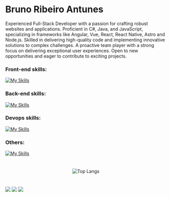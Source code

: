 # Bruno Ribeiro Antunes

Experienced Full-Stack Developer with a passion for crafting robust websites and applications. Proficient in C#, Java, and JavaScript, specializing in frameworks like Angular, Vue, React, React Native, Astro and Node.js. Skilled in delivering high-quality code and implementing innovative solutions to complex challenges. A proactive team player with a strong focus on delivering exceptional user experiences. Open to new opportunities and eager to contribute to exciting projects.

### Front-end skills:
[![My Skills](https://skillicons.dev/icons?i=js,ts,html,css,scss,tailwind,styledcomponents,bootstrap,gulp,jquery,react,redux,angular,vue,svelte,solidjs,nodejs,express,nextjs,astro,jest)](https://skillicons.dev)

### Back-end skills:
[![My Skills](https://skillicons.dev/icons?i=nodejs,express,nestjs,java,spring,cs,dotnet,php,laravel,go,mysql,postgres,sqlite,mongodb,graphql)](https://skillicons.dev)

### Devops skills:
[![My Skills](https://skillicons.dev/icons?i=git,github,gitlab,docker,azure,aws)](https://skillicons.dev)

### Others:
[![My Skills](https://skillicons.dev/icons?i=ps,pr,xd,ai,svg,blender,godot)](https://skillicons.dev)
 
#
<div align="center">

  ![Top Langs](https://github-readme-stats.vercel.app/api/top-langs/?username=mufasa-dev&layout=compact&langs_count=10&hide=css,less,objective-c&exclude_repo=Porto-Sul-Adventures)

</div>

#

<div> 
  <a href="https://www.linkedin.com/in/bruno-ribeiro-antunes-510b91196/" target="_blank"><img src="https://img.shields.io/badge/-LinkedIn-%230077B5?style=for-the-badge&logo=linkedin&logoColor=white" target="_blank"></a> 
  <a href = "mailto:bruno.ribeiro96@hotmail.com.br"><img src="https://img.shields.io/badge/Microsoft_Outlook-0078D4?style=for-the-badge&logo=microsoft-outlook&logoColor=white" target="_blank"></a>
 	<a href="https://princekaelen.itch.io" target="_blank"><img src="https://img.shields.io/badge/Itch.io-FA5C5C?style=for-the-badge&logo=itchdotio&logoColor=white" target="_blank"></a>
</div>
